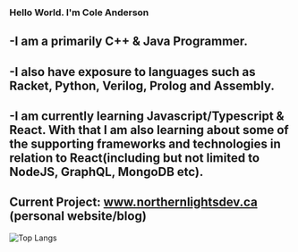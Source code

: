 ### Hello World. I'm Cole Anderson

-I am a primarily C++ & Java Programmer. 
---
-I also have exposure to languages such as Racket, Python, Verilog, Prolog and Assembly. 
---
-I am currently learning Javascript/Typescript & React. With that I am also learning about some of the supporting frameworks and technologies in relation to React(including but not limited to NodeJS, GraphQL, MongoDB etc). 
---

Current Project: www.northernlightsdev.ca (personal website/blog)
---

![Top Langs](https://github-readme-stats.vercel.app/api/top-langs/?username=sinpulse&langs_count=9&theme=tokyonight&&exclude_repo=ALUProject-4210,computerArchitecture-3615,halo-devkit&hide=css,makefile,html,cmake,shell&layout=compact)


